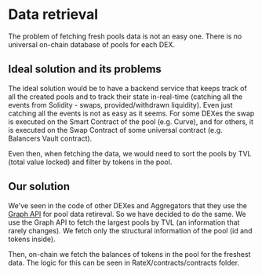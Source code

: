 # Data retrieval
The problem of fetching fresh pools data is not an easy one. There is no universal on-chain database of pools for each DEX.  

## Ideal solution and its problems
The ideal solution would be to have a backend service that keeps track of all the created pools and to track their state in-real-time (catching all the events from Solidity - swaps, provided/withdrawn liquidity). Even just catching all the events is not as easy as it seems. For some DEXes the swap is executed on the Smart Contract of the pool (e.g. Curve), and for others, it is executed on the Swap Contract of some universal contract (e.g. Balancers Vault contract). 

Even then, when fetching the data, we would need to sort the pools by TVL (total value locked) and filter by tokens in the pool.

## Our solution
We've seen in the code of other DEXes and Aggregators that they use the [Graph API](https://thegraph.com/) for pool data retireval. So we have decided to do the same. We use the Graph API to fetch the largest pools by TVL (an information that rarely changes). We fetch only the structural information of the pool (id and tokens inside). 

Then, on-chain we fetch the balances of tokens in the pool for the freshest data. The logic for this can be seen in RateX/contracts/contracts folder.
